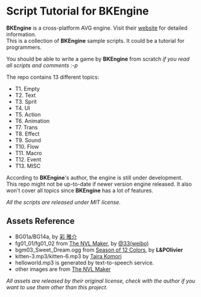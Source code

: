 # Script Tutorial for BKEngine

**BKEngine** is a cross-platform AVG engine. Visit their [website](https://bke.bakery.moe/) for detailed information.  
This is a collection of **BKEngine** sample scripts. It could be a tutorial for programmers.  

You should be able to write a game by **BKEngine** from scratch *if you read all scripts and comments :-p*  

The repo contains 13 different topics:  
* T1. Empty
* T2. Text
* T3. Sprit
* T4. UI
* T5. Action
* T6. Animation
* T7. Trans
* T8. Effect
* T9. Sound
* T10. Flow
* T11. Macro
* T12. Event
* T13. MISC
 
According to **BKEngine**'s author, the engine is still under development.  
This repo might not be up-to-date if newer version engine released. It also won't cover all topics since **BKEngine** has a lot of features.

*All the scripts are released under MIT license.*

## Assets Reference
* BG01a/BG14a, by [彩 雅介](http://www5d.biglobe.ne.jp/~gakai/)  
* fg01_01/fg01_02 from [The NVL Maker](http://www.nvlmaker.net), by [@33(weibo)](http://www.weibo.com/u/1822190713)
* bgm03_Sweet_Dream.ogg from [Season of 12 Colors](http://store.steampowered.com/app/370280/Season_of_12_Colors/), by **L&POlivier**
* kitten-3.mp3/kitten-6.mp3 by [Taira Komori](http://taira-komori.jpn.org/freesounden.html)
* helloworld.mp3 is generated by text-to-speech service.
* other images are from [The NVL Maker](http://www.nvlmaker.net)

*All assets are released by their original license, check with the author if you want to use them other than this project.*